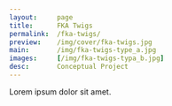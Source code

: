 ```yaml
---
layout:     page
title:      FKA Twigs
permalink:  /fka-twigs/
preview:    /img/cover/fka-twigs.jpg
main:       /img/fka-twigs-type_a.jpg
images:     [/img/fka-twigs-typa_b.jpg]
desc:       Conceptual Project
---
```


Lorem ipsum dolor sit amet.
